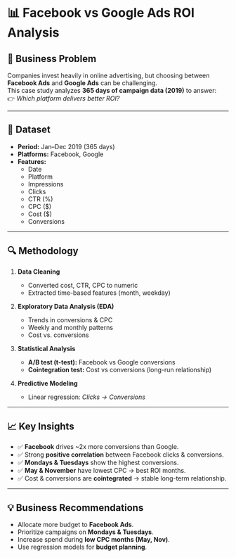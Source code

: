 # 📊 Facebook vs Google Ads ROI Analysis  

## 📌 Business Problem  
Companies invest heavily in online advertising, but choosing between **Facebook Ads** and **Google Ads** can be challenging.  
This case study analyzes **365 days of campaign data (2019)** to answer:  
👉 *Which platform delivers better ROI?*  

---

## 📂 Dataset  
- **Period:** Jan–Dec 2019 (365 days)  
- **Platforms:** Facebook, Google  
- **Features:**  
  - Date  
  - Platform  
  - Impressions  
  - Clicks  
  - CTR (%)  
  - CPC ($)  
  - Cost ($)  
  - Conversions  

---

## 🔍 Methodology  

1. **Data Cleaning**  
   - Converted cost, CTR, CPC to numeric  
   - Extracted time-based features (month, weekday)  

2. **Exploratory Data Analysis (EDA)**  
   - Trends in conversions & CPC  
   - Weekly and monthly patterns  
   - Cost vs. conversions  

3. **Statistical Analysis**  
   - **A/B test (t-test):** Facebook vs Google conversions  
   - **Cointegration test:** Cost vs conversions (long-run relationship)  

4. **Predictive Modeling**  
   - Linear regression: *Clicks → Conversions*  

---

## 📈 Key Insights  

- ✅ **Facebook** drives ~2x more conversions than Google.  
- ✅ Strong **positive correlation** between Facebook clicks & conversions.  
- ✅ **Mondays & Tuesdays** show the highest conversions.  
- ✅ **May & November** have lowest CPC → best ROI months.  
- ✅ Cost & conversions are **cointegrated** → stable long-term relationship.  

---

## 💡 Business Recommendations  

- Allocate more budget to **Facebook Ads**.  
- Prioritize campaigns on **Mondays & Tuesdays**.  
- Increase spend during **low CPC months (May, Nov)**.  
- Use regression models for **budget planning**.  



